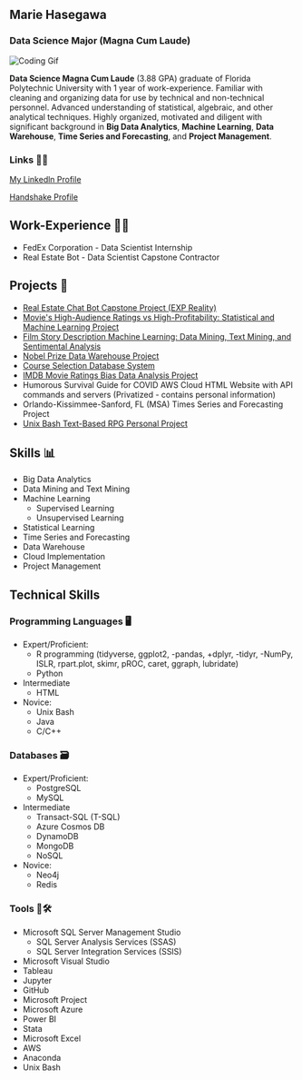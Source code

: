 ## Marie Hasegawa
### Data Science Major (Magna Cum Laude)
![Coding Gif](https://res.cloudinary.com/practicaldev/image/fetch/s--dWwH4rJ4--/c_limit%2Cf_auto%2Cfl_progressive%2Cq_66%2Cw_880/https://media2.giphy.com/media/fnD9cHHIrYRYk/giphy.gif)

**Data Science Magna Cum Laude** (3.88 GPA) graduate of Florida Polytechnic University with 1 year of work-experience. Familiar with cleaning and organizing data for use by technical and non-technical personnel. Advanced understanding of statistical, algebraic, and other analytical techniques. Highly organized, motivated and diligent with significant background in **Big Data Analytics**, **Machine Learning**, **Data Warehouse**, **Time Series and Forecasting**, and **Project Management**.

### Links 👩‍💼
[My Linkedln Profile](https://www.linkedin.com/in/marie-hasegawa-590456203/)

[Handshake Profile](https://app.joinhandshake.com/users/13451441)

## Work-Experience 💼🏢
- FedEx Corporation - Data Scientist Internship
- Real Estate Bot - Data Scientist Capstone Contractor

## Projects 📝
- [Real Estate Chat Bot Capstone Project (EXP Reality)](https://www.realestatemessengerbot.com/14-days-free41529173)
- [Movie's High-Audience Ratings vs High-Profitability: Statistical and Machine Learning Project](https://github.com/mhasegawa7045/Movie-High-Audience-Ratings-vs-High-Profitibility-Statistical-and-Machine-Learning)
- [Film Story Description Machine Learning: Data Mining, Text Mining, and Sentimental Analysis](https://github.com/mhasegawa7045/Film_Movie_Text_Mining_Sentimental_Analysis_Machine_Learning)
- [Nobel Prize Data Warehouse Project](https://github.com/mhasegawa7045/Nobel-Prize-Data-Warehouse-Project)
- [Course Selection Database System](https://github.com/mhasegawa7045/Course-Selection-Database-System)
- [IMDB Movie Ratings Bias Data Analysis Project](https://github.com/mhasegawa7045/IMDB_Movie_Ratings_Bias_Project)
- Humorous Survival Guide for COVID AWS Cloud HTML Website with API commands and servers (Privatized - contains personal information)
- Orlando-Kissimmee-Sanford, FL (MSA) Times Series and Forecasting Project
- [Unix Bash Text-Based RPG Personal Project](https://github.com/mhasegawa7045/Cursed_House_Unix_BASH_Text_based_RPG_MHasegawa)

## Skills 📊
- Big Data Analytics
- Data Mining and Text Mining
- Machine Learning
  - Supervised Learning 
  - Unsupervised Learning
- Statistical Learning
- Time Series and Forecasting
- Data Warehouse
- Cloud Implementation
- Project Management


## Technical Skills
### Programming Languages 🖥
- Expert/Proficient:
  - R programming (tidyverse, ggplot2, -pandas, +dplyr, -tidyr, -NumPy, ISLR, rpart.plot, skimr, pROC, caret, ggraph, lubridate)
  - Python 
- Intermediate
  - HTML
- Novice:
  - Unix Bash
  - Java 
  - C/C++
### Databases 🗃
- Expert/Proficient:
  - PostgreSQL
  - MySQL
- Intermediate
  - Transact-SQL (T-SQL)
  - Azure Cosmos DB
  - DynamoDB
  - MongoDB
  - NoSQL
- Novice:
  - Neo4j
  - Redis
  
### Tools 🧰🛠
- Microsoft SQL Server Management Studio
  - SQL Server Analysis Services (SSAS)
  - SQL Server Integration Services (SSIS)
- Microsoft Visual Studio
- Tableau
- Jupyter
- GitHub
- Microsoft Project
- Microsoft Azure
- Power BI
- Stata
- Microsoft Excel
- AWS
- Anaconda
- Unix Bash
